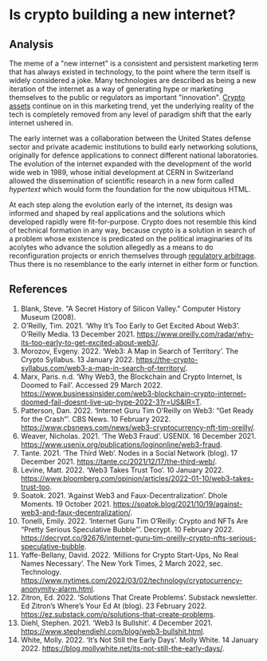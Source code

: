# Is crypto building a new internet?

## Analysis

The meme of a "new internet" is a consistent and persistent marketing term that has always existed in technology, to the point where the term itself is widely considered a joke. Many technologies are described as being a new iteration of the internet as a way of generating hype or marketing themselves to the public or regulators as important "innovation". [Crypto assets](../concepts/cryptoasset.md) continue on in this marketing trend, yet the underlying reality of the tech is completely removed from any level of paradigm shift that the early internet ushered in.

The early internet was a collaboration between the United States defense sector and private academic institutions to build early networking solutions, originally for defence applications to connect different national laboratories. The evolution of the internet expanded with the development of the world wide web in 1989, whose initial development at CERN in Switzerland allowed the dissemination of scientific research in a new form called *hypertext* which would form the foundation for the now ubiquitous HTML.

At each step along the evolution early of the internet, its design was informed and shaped by real applications and the solutions which developed rapidly were fit-for-purpose. Crypto does not resemble this kind of technical formation in any way, because crypto is a solution in search of a problem whose existence is predicated on the political imaginaries of its acolytes who advance the solution allegedly as a means to do reconfiguration projects or enrich themselves through [regulatory arbitrage](../concepts/regulatory-arbitrage.md). Thus there is no resemblance to the early internet in either form or function. 

## References
1. Blank, Steve. "A Secret History of Silicon Valley." Computer History Museum (2008).
1. O’Reilly, Tim. 2021. ‘Why It’s Too Early to Get Excited About Web3’. O’Reilly Media. 13 December 2021. https://www.oreilly.com/radar/why-its-too-early-to-get-excited-about-web3/.
1. Morozov, Evgeny. 2022. ‘Web3: A Map in Search of Territory’. The Crypto Syllabus. 13 January 2022. https://the-crypto-syllabus.com/web3-a-map-in-search-of-territory/.
1. Marx, Paris. n.d. ‘Why Web3, the Blockchain and Crypto Internet, Is Doomed to Fail’. Accessed 29 March 2022. https://www.businessinsider.com/web3-blockchain-crypto-internet-doomed-fail-doesnt-live-up-hype-2022-3?r=US&IR=T.
1. Patterson, Dan. 2022. ‘Internet Guru Tim O’Reilly on Web3: “Get Ready for the Crash”’. CBS News. 10 February 2022. https://www.cbsnews.com/news/web3-cryptocurrency-nft-tim-oreilly/.
1. Weaver, Nicholas. 2021. ‘The Web3 Fraud’. USENIX. 16 December 2021. https://www.usenix.org/publications/loginonline/web3-fraud.
1. Tante. 2021. ‘The Third Web’. Nodes in a Social Network (blog). 17 December 2021. https://tante.cc/2021/12/17/the-third-web/.
1. Levine, Matt. 2022. ‘Web3 Takes Trust Too’. 10 January 2022. https://www.bloomberg.com/opinion/articles/2022-01-10/web3-takes-trust-too.
1. Soatok. 2021. ‘Against Web3 and Faux-Decentralization’. Dhole Moments. 19 October 2021. https://soatok.blog/2021/10/19/against-web3-and-faux-decentralization/.
1. Tonelli, Emily. 2022. ‘Internet Guru Tim O’Reilly: Crypto and NFTs Are “Pretty Serious Speculative Bubble”’. Decrypt. 10 February 2022. https://decrypt.co/92676/internet-guru-tim-oreilly-crypto-nfts-serious-speculative-bubble.
1. Yaffe-Bellany, David. 2022. ‘Millions for Crypto Start-Ups, No Real Names Necessary’. The New York Times, 2 March 2022, sec. Technology. https://www.nytimes.com/2022/03/02/technology/cryptocurrency-anonymity-alarm.html.
1. Zitron, Ed. 2022. ‘Solutions That Create Problems’. Substack newsletter. Ed Zitron’s Where’s Your Ed At (blog). 23 February 2022. https://ez.substack.com/p/solutions-that-create-problems.
1. Diehl, Stephen. 2021. ‘Web3 Is Bullshit’. 4 December 2021. https://www.stephendiehl.com/blog/web3-bullshit.html.
1. White, Molly. 2022. ‘It’s Not Still the Early Days’. Molly White. 14 January 2022. https://blog.mollywhite.net/its-not-still-the-early-days/.
